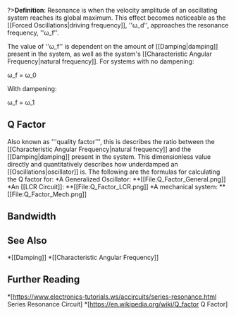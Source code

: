 ?>**Definition**: Resonance is when the velocity amplitude of an oscillating system reaches its global maximum.
This effect becomes noticeable as the [[Forced Oscillations|driving frequency]], ''ω_d'', approaches the resonance frequency, ''ω_f''.

The value of ''ω_f'' is dependent on the amount of [[Damping|damping]] present in the system, as well as the system's [[Characteristic Angular Frequency|natural frequency]].
For systems with no dampening:

ω_f = ω_0

With dampening:

ω_f = ω_1

## Q Factor
Also known as '''quality factor''', this is describes the ratio between the [[Characteristic Angular Frequency|natural frequency]]
 and the [[Damping|damping]] present in the system. This dimensionless value directly and quantitatively describes how underdamped an [[Oscillations|oscillator]] is.
The following are the formulas for calculating the Q factor for:
*A Generalized Oscillator:
**[[File:Q_Factor_General.png]]
*An [[LCR Circuit]]:
**[[File:Q_Factor_LCR.png]]
*A mechanical system:
**[[File:Q_Factor_Mech.png]]

## Bandwidth

## See Also
*[[Damping]]
*[[Characteristic Angular Frequency]]

## Further Reading
*[https://www.electronics-tutorials.ws/accircuits/series-resonance.html Series Resonance Circuit]
*[https://en.wikipedia.org/wiki/Q_factor Q Factor]
